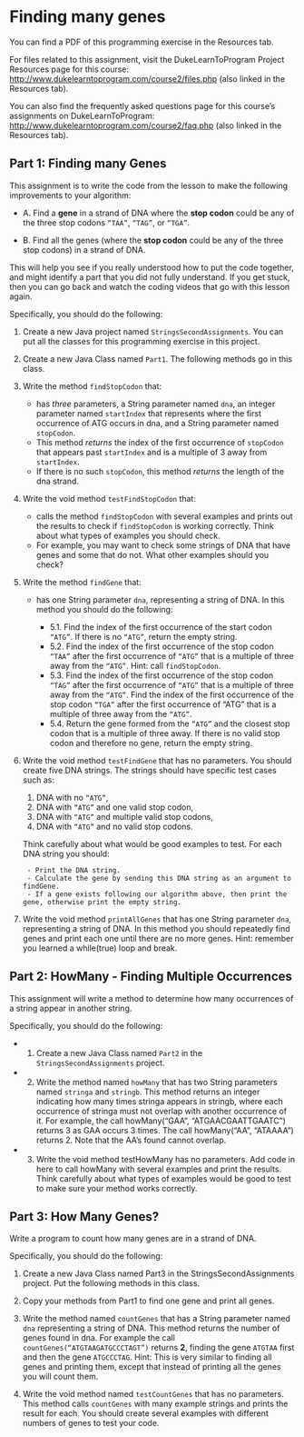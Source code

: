 # Finding many genes

You can find a PDF of this programming exercise in the Resources tab.

For files related to this assignment, visit the DukeLearnToProgram Project Resources page for this course: http://www.dukelearntoprogram.com/course2/files.php (also linked in the Resources tab).

You can also find the frequently asked questions page for this course’s assignments on DukeLearnToProgram: http://www.dukelearntoprogram.com/course2/faq.php (also linked in the Resources tab).

## Part 1: Finding many Genes

This assignment is to write the code from the lesson to make the following improvements to your algorithm:

- A. Find a __gene__ in a strand of DNA where the __stop codon__ could be any of the three stop codons `“TAA”`, `“TAG”`, or `“TGA”`.

- B. Find all the genes (where the __stop codon__ could be any of the three stop codons) in a strand of DNA.

This will help you see if you really understood how to put the code together, and might identify a part that you did not fully understand. If you get stuck, then you can go back and watch the coding videos that go with this lesson again.

Specifically, you should do the following:

1. Create a new Java project named `StringsSecondAssignments`. You can put all the classes for this programming exercise in this project.

2. Create a new Java Class named `Part1`. The following methods go in this class.

3. Write the method `findStopCodon` that:
    - has _three_ parameters, a String parameter named `dna`, an integer parameter named `startIndex` that represents where the first occurrence of ATG occurs in dna, and a String parameter named `stopCodon`.
    - This method _returns_ the index of the first occurrence of `stopCodon` that appears past `startIndex` and is a multiple of 3 away from `startIndex`.
    - If there is no such `stopCodon`, this method _returns_ the length of the dna strand.

4. Write the void method `testFindStopCodon` that:
    - calls the method `findStopCodon` with several examples and prints out the results to check if `findStopCodon` is working correctly. Think about what types of examples you should check.
    - For example, you may want to check some strings of DNA that have genes and some that do not. What other examples should you check?

5. Write the method `findGene` that:
    - has one String parameter `dna`, representing a string of DNA. In this method you should do the following:

        - 5.1. Find the index of the first occurrence of the start codon `“ATG”`. If there is no `“ATG”`, return the empty string.
        - 5.2. Find the index of the first occurrence of the stop codon `“TAA”` after the first occurrence of `“ATG”` that is a multiple of three away from the `“ATG”`. Hint: call `findStopCodon`.
        - 5.3. Find the index of the first occurrence of the stop codon `“TAG”` after the first occurrence of `“ATG”` that is a multiple of three away from the `“ATG”`. Find the index of the first occurrence of the stop codon `“TGA”` after the first occurrence of “ATG” that is a multiple of three away from the `“ATG”`.
        - 5.4. Return the gene formed from the `“ATG”` and the closest stop codon that is a multiple of three away. If there is no valid stop codon and therefore no gene, return the empty string.

6. Write the void method `testFindGene` that has no parameters. You should create five DNA strings. The strings should have specific test cases such as:

    1. DNA with no `“ATG”`,
    2. DNA with `“ATG”` and one valid stop codon,
    3. DNA with `“ATG”` and multiple valid stop codons,
    4. DNA with `“ATG”` and no valid stop codons.

    Think carefully about what would be good examples to test. For each DNA string you should:

        - Print the DNA string.
        - Calculate the gene by sending this DNA string as an argument to findGene.
        - If a gene exists following our algorithm above, then print the gene, otherwise print the empty string.

7. Write the void method `printAllGenes` that has one String parameter `dna`, representing a string of DNA. In this method you should repeatedly find genes and print each one until there are no more genes. Hint: remember you learned a while(true) loop and break.

## Part 2: HowMany - Finding Multiple Occurrences

This assignment will write a method to determine how many occurrences of a string appear in another string.

Specifically, you should do the following:

- 1. Create a new Java Class named `Part2` in the `StringsSecondAssignments` project.
- 2. Write the method named `howMany` that has two String parameters named `stringa` and `stringb`. This method returns an integer indicating how many times stringa appears in stringb, where each occurrence of stringa must not overlap with another occurrence of it. For example, the call howMany(“GAA”, “ATGAACGAATTGAATC”) returns 3 as GAA occurs 3 times. The call howMany(“AA”, “ATAAAA”) returns 2. Note that the AA’s found cannot overlap.
- 3. Write the void method testHowMany has no parameters. Add code in here to call howMany with several examples and print the results. Think carefully about what types of examples would be good to test to make sure your method works correctly.

## Part 3: How Many Genes?

Write a program to count how many genes are in a strand of DNA.

Specifically, you should do the following:

1. Create a new Java Class named Part3 in the StringsSecondAssignments project. Put the following methods in this class.

2. Copy your methods from Part1 to find one gene and print all genes.

3. Write the method named `countGenes` that has a String parameter named `dna` representing a string of DNA. This method returns the number of genes found in dna. For example the call `countGenes(“ATGTAAGATGCCCTAGT”)` returns __2__, finding the gene `ATGTAA` first and then the gene `ATGCCCTAG`. Hint: This is very similar to finding all genes and printing them, except that instead of printing all the genes you will count them.

4. Write the void method named `testCountGenes` that has no parameters. This method calls `countGenes` with many example strings and prints the result for each. You should create several examples with different numbers of genes to test your code.